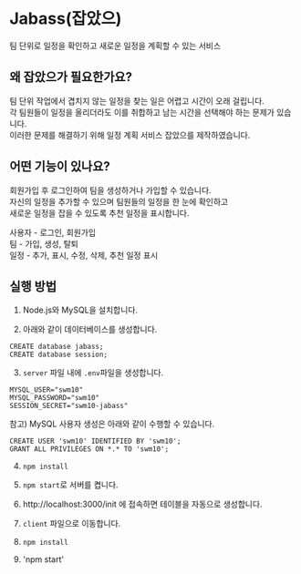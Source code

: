 # Jabass(잡았으)
팀 단위로 일정을 확인하고 새로운 일정을 계획할 수 있는 서비스

## 왜 잡았으가 필요한가요?

팀 단위 작업에서 겹치지 않는 일정을 찾는 일은 어렵고 시간이 오래 걸립니다.  
각 팀원들이 일정을 올리더라도 이를 취합하고 남는 시간을 선택해야 하는 문제가 있습니다.  
이러한 문제를 해결하기 위해 일정 계획 서비스 잡았으를 제작하였습니다.  

## 어떤 기능이 있나요?

회원가입 후 로그인하여 팀을 생성하거나 가입할 수 있습니다.  
자신의 일정을 추가할 수 있으며 팀원들의 일정을 한 눈에 확인하고  
새로운 일정을 잡을 수 있도록 추천 일정을 표시합니다.  

사용자 - 로그인, 회원가입  
팀 - 가입, 생성, 탈퇴  
일정 - 추가, 표시, 수정, 삭제, 추천 일정 표시  

## 실행 방법

1. Node.js와 MySQL을 설치합니다.

2. 아래와 같이 데이터베이스를 생성합니다.
```mysql
CREATE database jabass;
CREATE database session;
```

3. `server` 파일 내에 `.env`파일을 생성합니다.
```text
MYSQL_USER="swm10"
MYSQL_PASSWORD="swm10"
SESSION_SECRET="swm10-jabass"
```

참고) MySQL 사용자 생성은 아래와 같이 수행할 수 있습니다.
```mysql
CREATE USER 'swm10' IDENTIFIED BY 'swm10';
GRANT ALL PRIVILEGES ON *.* TO 'swm10';
```

4. `npm install`

5. `npm start`로 서버를 켭니다.

6. http://localhost:3000/init 에 접속하면 테이블을 자동으로 생성합니다.

7. `client` 파일으로 이동합니다.

8. `npm install`

9. 'npm start'
